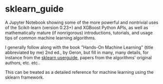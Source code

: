 # sklearn_guide

A Jupyter Notebook showing some of the more powerful and nontrivial uses of the Scikit-learn (version 0.23+) and XGBoost Python APIs, as well as mathematically mature (if nonrigorous) introductions, tutorials, and usage tips of common machine learning algorithms.

I generally follow along with the book "Hands-On Machine Learning" (title abbreviated by me) 2nd ed., by Geron, but fill in many, many details, for instance from the  [sklearn userguide](https://scikit-learn.org/stable/user_guide.html), papers from the algorithms' original authors, etc. etc..

This can be treated as a detailed reference for machine learning using the sklearn framework.
